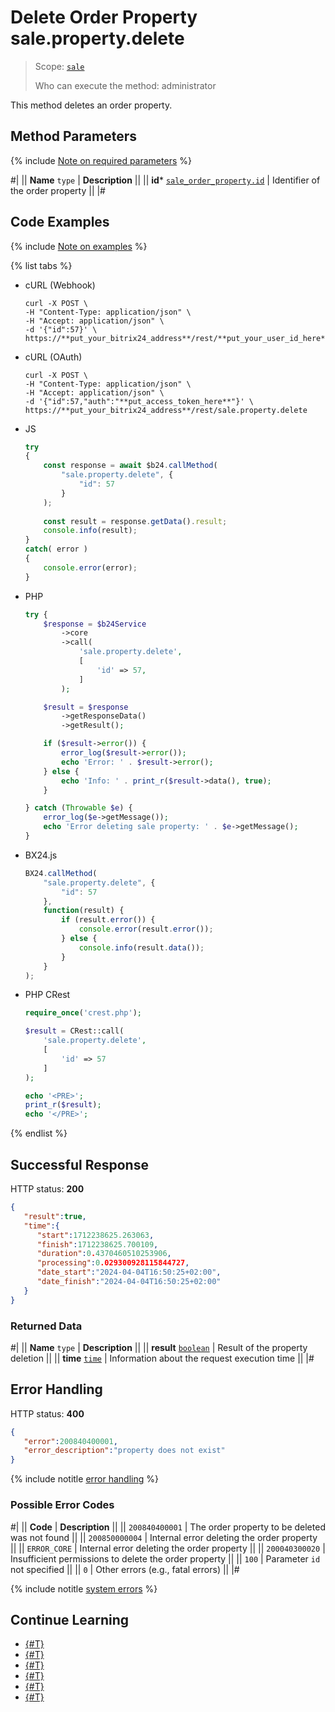# Delete Order Property sale.property.delete

> Scope: [`sale`](../../scopes/permissions.md)
>
> Who can execute the method: administrator

This method deletes an order property.

## Method Parameters

{% include [Note on required parameters](../../../_includes/required.md) %}

#|
|| **Name**
`type` | **Description** ||
|| **id***
[`sale_order_property.id`](../data-types.md) | Identifier of the order property ||
|#

## Code Examples

{% include [Note on examples](../../../_includes/examples.md) %}

{% list tabs %}

- cURL (Webhook)

    ```http
    curl -X POST \
    -H "Content-Type: application/json" \
    -H "Accept: application/json" \
    -d '{"id":57}' \
    https://**put_your_bitrix24_address**/rest/**put_your_user_id_here**/**put_your_webhook_here**/sale.property.delete
    ```

- cURL (OAuth)

    ```http
    curl -X POST \
    -H "Content-Type: application/json" \
    -H "Accept: application/json" \
    -d '{"id":57,"auth":"**put_access_token_here**"}' \
    https://**put_your_bitrix24_address**/rest/sale.property.delete
    ```

- JS

    ```js
    try
    {
    	const response = await $b24.callMethod(
    		"sale.property.delete", {
    			"id": 57
    		}
    	);
    	
    	const result = response.getData().result;
    	console.info(result);
    }
    catch( error )
    {
    	console.error(error);
    }
    ```

- PHP

    ```php
    try {
        $response = $b24Service
            ->core
            ->call(
                'sale.property.delete',
                [
                    'id' => 57,
                ]
            );
    
        $result = $response
            ->getResponseData()
            ->getResult();
    
        if ($result->error()) {
            error_log($result->error());
            echo 'Error: ' . $result->error();
        } else {
            echo 'Info: ' . print_r($result->data(), true);
        }
    
    } catch (Throwable $e) {
        error_log($e->getMessage());
        echo 'Error deleting sale property: ' . $e->getMessage();
    }
    ```

- BX24.js

    ```js
    BX24.callMethod(
        "sale.property.delete", {
            "id": 57
        },
        function(result) {
            if (result.error()) {
                console.error(result.error());
            } else {
                console.info(result.data());
            }
        }
    );
    ```

- PHP CRest

    ```php
    require_once('crest.php');

    $result = CRest::call(
        'sale.property.delete',
        [
            'id' => 57
        ]
    );

    echo '<PRE>';
    print_r($result);
    echo '</PRE>';
    ```

{% endlist %}

## Successful Response

HTTP status: **200**

```json
{
   "result":true,
   "time":{
      "start":1712238625.263063,
      "finish":1712238625.700109,
      "duration":0.4370460510253906,
      "processing":0.029300928115844727,
      "date_start":"2024-04-04T16:50:25+02:00",
      "date_finish":"2024-04-04T16:50:25+02:00"
   }
}
```

### Returned Data

#|
|| **Name**
`type` | **Description** ||
|| **result**
[`boolean`](../../data-types.md) | Result of the property deletion ||
|| **time**
[`time`](../../data-types.md) | Information about the request execution time ||
|#

## Error Handling

HTTP status: **400**

```json
{	
   "error":200840400001,
   "error_description":"property does not exist"
}
```

{% include notitle [error handling](../../../_includes/error-info.md) %}

### Possible Error Codes

#|
|| **Code** | **Description** ||
|| `200840400001` | The order property to be deleted was not found ||
|| `200850000004` | Internal error deleting the order property ||
|| `ERROR_CORE` | Internal error deleting the order property ||
|| `200040300020` | Insufficient permissions to delete the order property ||
|| `100` | Parameter `id` not specified ||
|| `0` | Other errors (e.g., fatal errors) ||
|#

{% include notitle [system errors](../../../_includes/system-errors.md) %}

## Continue Learning

- [{#T}](./index.md)
- [{#T}](./sale-property-add.md)
- [{#T}](./sale-property-get.md)
- [{#T}](./sale-property-list.md)
- [{#T}](./sale-property-update.md)
- [{#T}](./sale-property-get-fields-by-type.md)
